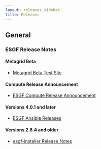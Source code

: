 ```yaml
---
layout: releases_sidebar
title: Releases
---
```

##  General

### ESGF Release Notes

#### Metagrid Beta

* [Metagrid Beta Test Site](https://aims2.llnl.gov/)

#### Compute Release Announcement

* [ESGF Compute Release Announcement]({{site.url}}/esgf-compute-announcement.html)

#### Versions 4.0.1 and later

* [ESGF Ansible Releases](https://esgf.github.io/esgf-ansible/whatsnew/whatsnew.html)

#### Versions 2.8.4 and older

* [esgf-installer Release Notes](https://github.com/ESGF/esgf-installer/wiki/ESGF-Release-Notes)
